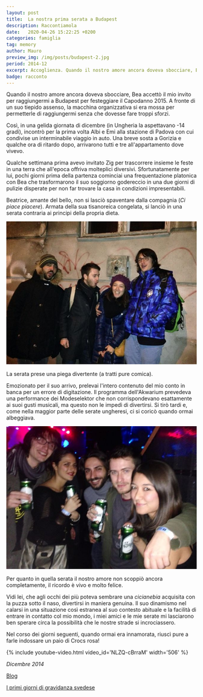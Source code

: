 ```yaml
---
layout: post
title:  La nostra prima serata a Budapest
description: Raccontiamola
date:   2020-04-26 15:22:25 +0200
categories: famiglia
tag: memory
author: Mauro
preview_img: /img/posts/budapest-2.jpg
period: 2014-12
excerpt: Accoglienza. Quando il nostro amore ancora doveva sbocciare, Bea accettò il mio invito per raggiungermi a Budapest per festeggiare il Capodanno 2015.
badge: racconto
---
```


Quando il nostro amore ancora doveva sbocciare, Bea accettò il mio invito per raggiungermi a Budapest per festeggiare il Capodanno 2015. A fronte di un suo tiepido assenso, la macchina organizzativa si era mossa per permetterle di raggiungermi senza che dovesse fare troppi sforzi.

Così, in una gelida giornata di dicembre (in Ungheria la aspettavano -14 gradi), incontrò per la prima volta Albi e Emi alla stazione di Padova con cui condivise un interminabile viaggio in auto. Una breve sosta a Gorizia e qualche ora di ritardo dopo, arrivarono tutti e tre all'appartamento dove vivevo.

Qualche settimana prima avevo invitato Zig per trascorrere insieme le feste in una terra che all'epoca offriva molteplici diversivi. Sfortunatamente per lui, pochi giorni prima della partenza cominciai una frequentazione platonica con Bea che trasformarono il suo soggiorno godereccio in una due giorni di pulizie disperate per non far trovare la casa in condizioni impresentabili.

Beatrice, amante del bello, non si lasciò spaventare dalla compagnia (_Ci piace piacere_). Armata della sua tisanoreica congelata, si lanciò in una serata contraria ai principi della propria dieta.

![budapest-1](/img/posts/budapest-1.jpg)

La serata prese una piega divertente (a tratti pure comica).

Emozionato per il suo arrivo, prelevai l'intero contenuto del mio conto in banca per un errore di digitazione.
Il programma dell'Akwarium prevedeva una performance dei Modeselektor che non corrispondevano esattamente ai suoi gusti musicali, ma questo non le impedì di divertirsi.
Si tirò tardi e, come nella maggior parte delle serate ungheresi, ci si coricò quando ormai albeggiava.

![budapest-2](/img/posts/budapest-2.jpg)

Per quanto in quella serata il nostro amore non scoppiò ancora completamente, il ricordo è vivo e molto felice.

Vidi lei, che agli occhi dei più poteva sembrare una _cicianebia_ acquisita con la puzza sotto il naso, divertirsi in maniera genuina. Il suo dinamismo nel calarsi in una situazione così estranea al suo contesto abituale e la facilità di entrare in contatto col mio mondo, i miei amici e le mie serate mi lasciarono ben sperare circa la possibilità che le nostre strade si incrociassero.

Nel corso dei giorni seguenti, quando ormai era innamorata, riuscì pure a farle indossare un paio di Crocs rosa!

{% include youtube-video.html video_id='NLZQ-cBrraM' width='506' %}

_Dicembre 2014_

<a href="/blog"><span class="badge badge-blog">Blog</span></a>

[I primi giorni di gravidanza svedese](/famiglia/2020/04/28/svezia-incinta.html)